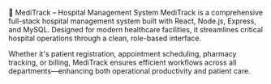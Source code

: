 🏥 MediTrack – Hospital Management System
MediTrack is a comprehensive full-stack hospital management system built with React, Node.js, Express, and MySQL. Designed for modern healthcare facilities, it streamlines critical hospital operations through a clean, role-based interface.

Whether it's patient registration, appointment scheduling, pharmacy tracking, or billing, MediTrack ensures efficient workflows across all departments—enhancing both operational productivity and patient care.
